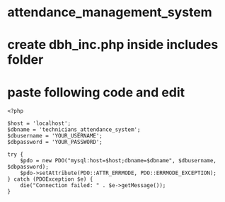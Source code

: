 # attendance_management_system
# create dbh_inc.php inside includes folder
# paste following code and edit

```
<?php

$host = 'localhost';
$dbname = 'technicians_attendance_system';
$dbusername = 'YOUR_USERNAME';
$dbpassword = 'YOUR_PASSWORD';

try {
    $pdo = new PDO("mysql:host=$host;dbname=$dbname", $dbusername, $dbpassword);
    $pdo->setAttribute(PDO::ATTR_ERRMODE, PDO::ERRMODE_EXCEPTION);
} catch (PDOException $e) {
    die("Connection failed: " . $e->getMessage());
}
```
